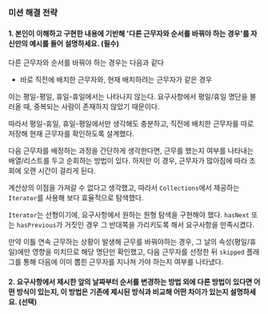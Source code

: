 ### 미션 해결 전략 
#### 1. 본인이 이해하고 구현한 내용에 기반해 '다른 근무자와 순서를 바꿔야 하는 경우'를 자신만의 예시를 들어 설명하세요. (필수)       

다른 근무자와 순서를 바꿔야 하는 경우는 다음과 같다
- 바로 직전에 배치한 근무자와, 현재 배치하려는 근무자가 같은 경우

이는 평일-평일, 휴일-휴일에서는 나타나지 않는다. 요구사항에서 평일/휴일 명단을 불러올 때, 중복되는 사람이 존재하지 않았기 때문이다.

따라서 평일-휴일, 휴일-평일에서만 생각해도 충분하고, 직전에 배치한 근무자를 따로 저장해 현재 근무자를 확인하도록 설계했다.

다음 근무자를 배정하는 과정을 간단하게 생각한다면, 근무를 했는지 여부를 나타내는 배열/리스트를 두고 순회하는 방법이 있다. 하지만 이 경우, 근무자가 많아짐에 따라 조회에 오랜 시간이 걸리게 된다.

계산상의 이점을 가져갈 수 없다고 생각했고, 따라서 `Collections`에서 제공하는 `Iterator`를 사용해 보다 효율적으로 탐색했다.

`Iterator`는 선형이기에, 요구사항에서 원하는 원형 탐색을 구현해야 했다. `hasNext` 또는 `hasPrevious`가 거짓인 경우 그 반대쪽을 가리키도록 해서 요구사항을 만족시켰다. 

만약 이틀 연속 근무하는 상황이 발생해 근무를 바꿔야하는 경우, 그 날의 속성(평일/휴일)에만 영향을 미치므로 해당 명단만 확인했고, 다음 근무자를 선정한 뒤 `skipped` 플래그를 통해 다음에 이미 뽑힌 근무자를 지나쳐 가야 하는지 여부를 나타냈다.

#### 2. 요구사항에서 제시한 앞의 날짜부터 순서를 변경하는 방법 외에 다른 방법이 있다면 어떤 방식이 있는지, 이 방법은 기존에 제시된 방식과 비교해 어떤 차이가 있는지 설명하세요. (선택)
